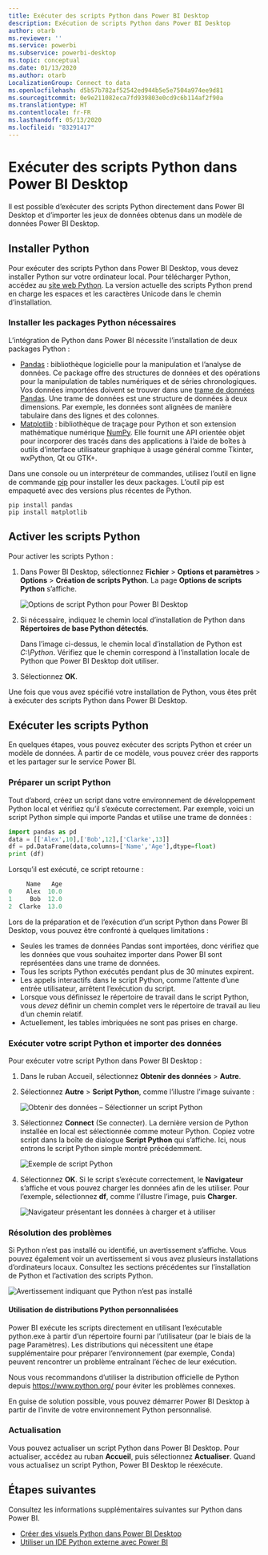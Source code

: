 ```yaml
---
title: Exécuter des scripts Python dans Power BI Desktop
description: Exécution de scripts Python dans Power BI Desktop
author: otarb
ms.reviewer: ''
ms.service: powerbi
ms.subservice: powerbi-desktop
ms.topic: conceptual
ms.date: 01/13/2020
ms.author: otarb
LocalizationGroup: Connect to data
ms.openlocfilehash: d5b57b782af52542ed944b5e5e7504a974ee9d81
ms.sourcegitcommit: 0e9e211082eca7fd939803e0cd9c6b114af2f90a
ms.translationtype: HT
ms.contentlocale: fr-FR
ms.lasthandoff: 05/13/2020
ms.locfileid: "83291417"
---
```

# <a name="run-python-scripts-in-power-bi-desktop"></a>Exécuter des scripts Python dans Power BI Desktop

Il est possible d’exécuter des scripts Python directement dans Power BI Desktop et d’importer les jeux de données obtenus dans un modèle de données Power BI Desktop.

## <a name="install-python"></a>Installer Python

Pour exécuter des scripts Python dans Power BI Desktop, vous devez installer Python sur votre ordinateur local. Pour télécharger Python, accédez au [site web Python](https://www.python.org/). La version actuelle des scripts Python prend en charge les espaces et les caractères Unicode dans le chemin d’installation.

### <a name="install-required-python-packages"></a>Installer les packages Python nécessaires

L’intégration de Python dans Power BI nécessite l’installation de deux packages Python :

* [Pandas](https://pandas.pydata.org/) : bibliothèque logicielle pour la manipulation et l’analyse de données. Ce package offre des structures de données et des opérations pour la manipulation de tables numériques et de séries chronologiques. Vos données importées doivent se trouver dans une [trame de données Pandas](https://www.tutorialspoint.com/python_pandas/python_pandas_dataframe.htm). Une trame de données est une structure de données à deux dimensions. Par exemple, les données sont alignées de manière tabulaire dans des lignes et des colonnes.
* [Matplotlib](https://matplotlib.org/) : bibliothèque de traçage pour Python et son extension mathématique numérique [NumPy](https://www.numpy.org/). Elle fournit une API orientée objet pour incorporer des tracés dans des applications à l’aide de boîtes à outils d’interface utilisateur graphique à usage général comme Tkinter, wxPython, Qt ou GTK+.

Dans une console ou un interpréteur de commandes, utilisez l’outil en ligne de commande [pip](https://pip.pypa.io/en/stable/) pour installer les deux packages. L’outil pip est empaqueté avec des versions plus récentes de Python.

```CMD
pip install pandas
pip install matplotlib
```

## <a name="enable-python-scripting"></a>Activer les scripts Python

Pour activer les scripts Python :

1. Dans Power BI Desktop, sélectionnez **Fichier** > **Options et paramètres** > **Options** > **Création de scripts Python**. La page **Options de scripts Python** s’affiche.

   ![Options de script Python pour Power BI Desktop](media/desktop-python-scripts/python-scripts-7.png)

1. Si nécessaire, indiquez le chemin local d’installation de Python dans **Répertoires de base Python détectés**.

   Dans l’image ci-dessus, le chemin local d’installation de Python est *C:\Python*. Vérifiez que le chemin correspond à l’installation locale de Python que Power BI Desktop doit utiliser.

1. Sélectionnez **OK**.

Une fois que vous avez spécifié votre installation de Python, vous êtes prêt à exécuter des scripts Python dans Power BI Desktop.

## <a name="run-python-scripts"></a>Exécuter les scripts Python

En quelques étapes, vous pouvez exécuter des scripts Python et créer un modèle de données. À partir de ce modèle, vous pouvez créer des rapports et les partager sur le service Power BI.

### <a name="prepare-a-python-script"></a>Préparer un script Python

Tout d’abord, créez un script dans votre environnement de développement Python local et vérifiez qu’il s’exécute correctement. Par exemple, voici un script Python simple qui importe Pandas et utilise une trame de données :

```python
import pandas as pd
data = [['Alex',10],['Bob',12],['Clarke',13]]
df = pd.DataFrame(data,columns=['Name','Age'],dtype=float)
print (df)
```

Lorsqu’il est exécuté, ce script retourne :

```python
     Name   Age
0    Alex  10.0
1     Bob  12.0
2  Clarke  13.0
```

Lors de la préparation et de l’exécution d’un script Python dans Power BI Desktop, vous pouvez être confronté à quelques limitations :

* Seules les trames de données Pandas sont importées, donc vérifiez que les données que vous souhaitez importer dans Power BI sont représentées dans une trame de données.
* Tous les scripts Python exécutés pendant plus de 30 minutes expirent.
* Les appels interactifs dans le script Python, comme l’attente d’une entrée utilisateur, arrêtent l’exécution du script.
* Lorsque vous définissez le répertoire de travail dans le script Python, vous *devez* définir un chemin complet vers le répertoire de travail au lieu d’un chemin relatif.
* Actuellement, les tables imbriquées ne sont pas prises en charge.

### <a name="run-your-python-script-and-import-data"></a>Exécuter votre script Python et importer des données

Pour exécuter votre script Python dans Power BI Desktop :

1. Dans le ruban Accueil, sélectionnez **Obtenir des données** > **Autre**.

1. Sélectionnez **Autre** > **Script Python**, comme l’illustre l’image suivante :

   ![Obtenir des données – Sélectionner un script Python](media/desktop-python-scripts/python-scripts-1.png)

1. Sélectionnez **Connect** (Se connecter). La dernière version de Python installée en local est sélectionnée comme moteur Python. Copiez votre script dans la boîte de dialogue **Script Python** qui s’affiche. Ici, nous entrons le script Python simple montré précédemment.

   ![Exemple de script Python](media/desktop-python-scripts/python-scripts-6.png)

1. Sélectionnez **OK**. Si le script s’exécute correctement, le **Navigateur** s’affiche et vous pouvez charger les données afin de les utiliser. Pour l’exemple, sélectionnez **df**, comme l’illustre l’image, puis **Charger**.

   ![Navigateur présentant les données à charger et à utiliser](media/desktop-python-scripts/python-scripts-5.png) 

### <a name="troubleshooting"></a>Résolution des problèmes

Si Python n’est pas installé ou identifié, un avertissement s’affiche. Vous pouvez également voir un avertissement si vous avez plusieurs installations d’ordinateurs locaux. Consultez les sections précédentes sur l’installation de Python et l’activation des scripts Python.

![Avertissement indiquant que Python n’est pas installé](media/desktop-python-scripts/python-scripts-3.png)

#### <a name="using-custom-python-distributions"></a>Utilisation de distributions Python personnalisées

Power BI exécute les scripts directement en utilisant l’exécutable python.exe à partir d’un répertoire fourni par l’utilisateur (par le biais de la page Paramètres). Les distributions qui nécessitent une étape supplémentaire pour préparer l’environnement (par exemple, Conda) peuvent rencontrer un problème entraînant l’échec de leur exécution.

Nous vous recommandons d’utiliser la distribution officielle de Python depuis https://www.python.org/ pour éviter les problèmes connexes.

En guise de solution possible, vous pouvez démarrer Power BI Desktop à partir de l’invite de votre environnement Python personnalisé.

### <a name="refresh"></a>Actualisation

Vous pouvez actualiser un script Python dans Power BI Desktop. Pour actualiser, accédez au ruban **Accueil**, puis sélectionnez **Actualiser**. Quand vous actualisez un script Python, Power BI Desktop le réexécute.

## <a name="next-steps"></a>Étapes suivantes

Consultez les informations supplémentaires suivantes sur Python dans Power BI.

* [Créer des visuels Python dans Power BI Desktop](desktop-python-visuals.md)
* [Utiliser un IDE Python externe avec Power BI](desktop-python-ide.md)
